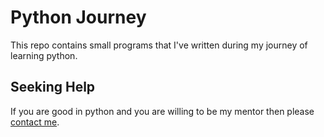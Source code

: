 # Python Journey
This repo contains small programs that I've written during my journey of learning python.

## Seeking Help
If you are good in python and you are willing to be my mentor then please [contact me](https://rhythmusbytelinks.netlify.app).

